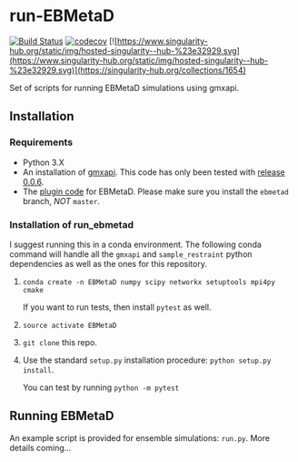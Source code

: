 # run-EBMetaD
[![Build Status](https://travis-ci.org/jmhays/run_ebmetad.svg?branch=master)](https://travis-ci.org/jmhays/run_ebmetad)
[![codecov](https://codecov.io/gh/jmhays/run_ebmetad/branch/master/graph/badge.svg)](https://codecov.io/gh/jmhays/run_ebmetad)
[![https://www.singularity-hub.org/static/img/hosted-singularity--hub-%23e32929.svg](https://www.singularity-hub.org/static/img/hosted-singularity--hub-%23e32929.svg)](https://singularity-hub.org/collections/1654)

Set of scripts for running EBMetaD simulations using gmxapi. 

## Installation
### Requirements
- Python 3.X
- An installation of [gmxapi](https://github.com/kassonlab/gmxapi). This code has only been tested with [release 0.0.6](https://github.com/kassonlab/gmxapi/releases/tag/v0.0.6).
- The [plugin code](https://github.com/jmhays/sample_restraint) for EBMetaD. Please make sure you install the `ebmetad` branch, _*NOT*_ `master`.

### Installation of run_ebmetad
I suggest running this in a conda environment. The following conda command will handle all the `gmxapi` and `sample_restraint` python dependencies as well as the ones for this repository.

1. `conda create -n EBMetaD numpy scipy networkx setuptools mpi4py cmake`

    If you want to run tests, then install `pytest` as well.

2. `source activate EBMetaD`
3. `git clone` this repo.
4. Use the standard `setup.py` installation procedure: `python setup.py install`.

    You can test by running `python -m pytest` 

## Running EBMetaD
An example script is provided for ensemble simulations: `run.py`. More details coming...
